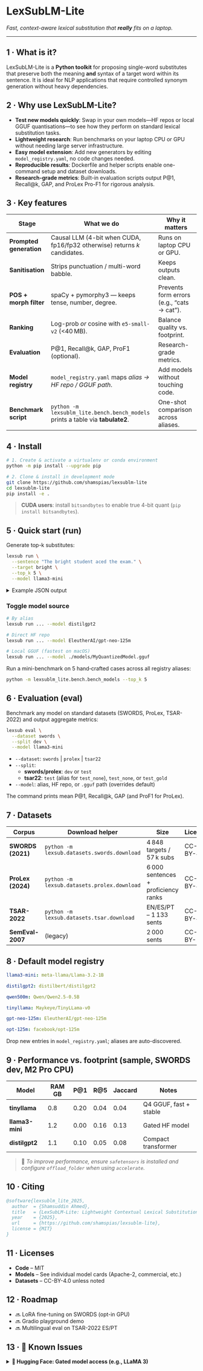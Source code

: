# LexSubLM-Lite

*Fast, context-aware lexical substitution that **really** fits on a laptop.*

---

## 1 · What is it?

LexSubLM-Lite is a **Python toolkit** for proposing single-word substitutes that preserve both the meaning **and** syntax of a target word within its sentence. It is ideal for NLP applications that require controlled synonym generation without heavy dependencies.

## 2 · Why use LexSubLM-Lite?

- **Test new models quickly**: Swap in your own models—HF repos or local GGUF quantisations—to see how they perform on standard lexical substitution tasks.
- **Lightweight research**: Run benchmarks on your laptop CPU or GPU without needing large server infrastructure.
- **Easy model extension**: Add new generators by editing `model_registry.yaml`, no code changes needed.
- **Reproducible results**: Dockerfile and helper scripts enable one-command setup and dataset downloads.
- **Research-grade metrics**: Built-in evaluation scripts output P@1, Recall@k, GAP, and ProLex Pro-F1 for rigorous analysis.

## 3 · Key features

| Stage                   | What we do                                                                     | Why it matters                                            |
|-------------------------|--------------------------------------------------------------------------------|-----------------------------------------------------------|
| **Prompted generation** | Causal LLM (4-bit when CUDA, fp16/fp32 otherwise) returns *k* candidates.      | Runs on laptop CPU or GPU.                                |
| **Sanitisation**        | Strips punctuation / multi-word babble.                                        | Keeps outputs clean.                                      |
| **POS + morph filter**  | spaCy + pymorphy3 — keeps tense, number, degree.                               | Prevents form errors (e.g., “cats → cat”).                |
| **Ranking**             | Log-prob *or* cosine with `e5-small-v2` (<40 MB).                              | Balance quality vs. footprint.                            |
| **Evaluation**          | P@1, Recall@k, GAP, ProF1 (optional).                                          | Research-grade metrics.                                   |
| **Model registry**      | `model_registry.yaml` maps *alias → HF repo / GGUF path*.                      | Add models without touching code.                         |
| **Benchmark script**    | `python -m lexsublm_lite.bench.bench_models` prints a table via **tabulate2**. | One-shot comparison across aliases.                       |

## 4 · Install

```bash
# 1. Create & activate a virtualenv or conda environment
python -m pip install --upgrade pip

# 2. Clone & install in development mode
git clone https://github.com/shamspias/lexsublm-lite
cd lexsublm-lite
pip install -e .
```

> **CUDA users**: install `bitsandbytes` to enable true 4-bit quant (`pip install bitsandbytes`).

## 5 · Quick start (run)

Generate top-k substitutes:

```bash
lexsub run \
  --sentence "The bright student aced the exam." \
  --target bright \
  --top_k 5 \
  --model llama3-mini
```

<details>
<summary>Example JSON output</summary>

```json
[
  "brilliant",
  "smart",
  "gifted",
  "clever",
  "talented"
]
```

</details>

### Toggle model source

```bash
# By alias
lexsub run ... --model distilgpt2

# Direct HF repo
lexsub run ... --model EleutherAI/gpt-neo-125m

# Local GGUF (fastest on macOS)
lexsub run ... --model ./models/MyQuantizedModel.gguf
```

Run a mini-benchmark on 5 hand‑crafted cases across all registry aliases:

```bash
python -m lexsublm_lite.bench.bench_models --top_k 5
```

## 6 · Evaluation (eval)

Benchmark any model on standard datasets (SWORDS, ProLex, TSAR-2022) and output aggregate metrics:

```bash
lexsub eval \
  --dataset swords \
  --split dev \
  --model llama3-mini
```

- `--dataset`: `swords` | `prolex` | `tsar22`
- `--split`:
  - **swords/prolex**: `dev` or `test`
  - **tsar22**: `test` (alias for `test_none`), `test_none`, or `test_gold`
- `--model`: alias, HF repo, or `.gguf` path (overrides default)

The command prints mean P@1, Recall@k, GAP (and ProF1 for ProLex).

## 7 · Datasets

| Corpus             | Download helper                                        | Size                               | License   |
|--------------------|--------------------------------------------------------|------------------------------------|-----------|
| **SWORDS (2021)**  | `python -m lexsub.datasets.swords.download`            | 4 848 targets / 57 k subs          | CC-BY-4.0 |
| **ProLex (2024)**  | `python -m lexsub.datasets.prolex.download`            | 6 000 sentences + proficiency ranks| CC-BY-4.0 |
| **TSAR-2022**      | `python -m lexsub.datasets.tsar.download`              | EN/ES/PT – 1 133 sents             | CC-BY-4.0 |
| **SemEval-2007**   | (legacy)                                               | 2 000 sents                        | CC-BY-2.5 |

## 8 · Default model registry

```yaml
llama3-mini: meta-llama/Llama-3.2-1B

distilgpt2: distilbert/distilgpt2

qwen500m: Qwen/Qwen2.5-0.5B

tinyllama: Maykeye/TinyLLama-v0

gpt-neo-125m: EleutherAI/gpt-neo-125m

opt-125m: facebook/opt-125m
```

Drop new entries in `model_registry.yaml`; aliases are auto-discovered.

## 9 · Performance vs. footprint (sample, SWORDS dev, M2 Pro CPU)

| Model         | RAM GB | P@1  | R@5  | Jaccard | Notes                 |
|---------------|--------|------|------|---------|-----------------------|
| **tinyllama** | 0.8    | 0.20 | 0.04 | 0.04    | Q4 GGUF, fast + stable|
| **llama3-mini**| 1.2   | 0.00 | 0.16 | 0.13    | Gated HF model        |
| **distilgpt2**| 1.1    | 0.10 | 0.05 | 0.08    | Compact transformer   |

> 🔧 *To improve performance, ensure `safetensors` is installed and configure `offload_folder` when using `accelerate`.*

## 10 · Citing

```bibtex
@software{lexsublm_lite_2025,
  author  = {Shamsuddin Ahmed},
  title   = {LexSubLM-Lite: Lightweight Contextual Lexical Substitution Toolkit},
  year    = {2025},
  url     = {https://github.com/shamspias/lexsublm-lite},
  license = {MIT}
}
```

## 11 · Licenses

* **Code** – MIT
* **Models** – See individual model cards (Apache-2, commercial, etc.)
* **Datasets** – CC-BY-4.0 unless noted

## 12 · Roadmap

* 🔜 LoRA fine-tuning on SWORDS (opt-in GPU)
* 🔜 Gradio playground demo
* 🔜 Multilingual eval on TSAR-2022 ES/PT

## 13 · 🐛 Known Issues

<details>
<summary><strong>🔐 Hugging Face: Gated model access (e.g., LLaMA 3)</strong></summary>

If you encounter:

```
401 Client Error: Unauthorized for url: https://huggingface.co/.../config.json
```

You need to authenticate for gated models:

1. **Login via CLI:**
   ```bash
   huggingface-cli login
   ```
2. **Obtain a token** from https://huggingface.co/settings/tokens
3. **Export** it:
   ```bash
   export HUGGINGFACE_TOKEN=your_token_here
   ```
4. **(Optional)** Request access: https://huggingface.co/meta-llama/Llama-3.2-1B

</details>

